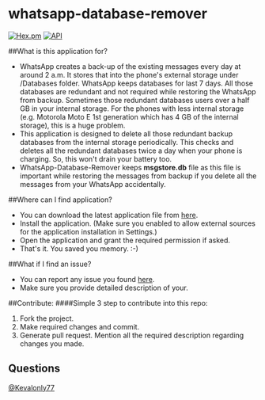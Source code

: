 # whatsapp-database-remover

[![Hex.pm](https://img.shields.io/hexpm/l/plug.svg)](https://github.com/kevalpatel2106/UserAwareVideoView) [![API](https://img.shields.io/badge/API-15%2B-orange.svg?style=flat)](https://android-arsenal.com/api?level=15)

##What is this application for?
- WhatsApp creates a back-up of the existing messages every day at around 2 a.m. It stores that into the phone's external storage under /Databases folder. WhatsApp keeps databases for last 7 days. All those databases are redundant and not required while restoring the WhatsApp from backup. Sometimes those redundant databases users over a half GB in your internal storage. For the phones with less internal storage (e.g. Motorola Moto E 1st generation which has 4 GB of the internal storage), this is a huge problem.
- This application is designed to delete all those redundant backup databases from the internal storage periodically. This checks and deletes all the redundant databases twice a day when your phone is charging. So, this won't drain your battery too.
- WhatsApp-Database-Remover keeps **msgstore.db** file as this file is important while restoring the messages from backup if you delete all the messages from your WhatsApp accidentally.

##Where can I find application?
- You can download the latest application file from [here](https://github.com/kevalpatel2106/whatsapp-database-remover/releases/tag/v1.0).
- Install the application. (Make sure you enabled to allow external sources for the application installation in Settings.)
- Open the application and grant the required permission if asked.
- That's it. You saved you memory. :-)

##What if I find an issue?
- You can report any issue you found [here](https://github.com/kevalpatel2106/whatsapp-database-remover/issues).
- Make sure you provide detailed description of your.

##Contribute:
####Simple 3 step to contribute into this repo:

1. Fork the project. 
2. Make required changes and commit. 
3. Generate pull request. Mention all the required description regarding changes you made.

## Questions
[@Kevalonly77](https://twitter.com/Kevalonly77)

